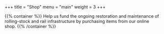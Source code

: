 +++
title = "Shop"
menu = "main"
weight = 3
+++

{{% container %}}
Help us fund the ongoing restoration and maintenance of rolling-stock and rail infrastructure by purchasing items from our online shop.
{{% /container %}}